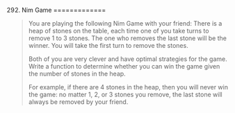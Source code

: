 292. Nim Game
=============

> You are playing the following Nim Game with your friend: There is a heap of stones on the table, each time one of you take turns to remove 1 to 3 stones. The one who removes the last stone will be the winner. You will take the first turn to remove the stones.
>
> Both of you are very clever and have optimal strategies for the game. Write a function to determine whether you can win the game given the number of stones in the heap.
>
> For example, if there are 4 stones in the heap, then you will never win the game: no matter 1, 2, or 3 stones you remove, the last stone will always be removed by your friend.
